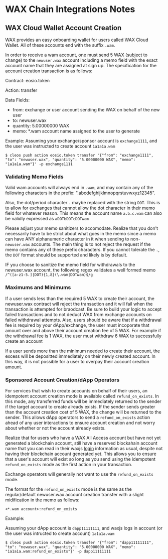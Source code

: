 WAX Chain Integrations Notes
===========================

## WAX Cloud Wallet Account Creation

WAX provides an easy onboarding wallet for users called WAX Cloud Wallet. All of these accounts end with the suffix `.wam`.

In order to receive a wam account, one must send 5 WAX (subject to change) to the `newuser.wax` account including a memo field with the exact account name that they are assigned at sign up. The specification for the account creation transaction is as follows:

Contract: eosio.token

Action: transfer

Data Fields:
* from: exchange or user account sending the WAX on behalf of the new user
* to: newuser.wax
* quantity: 5.00000000 WAX
* memo: *.wam account name assigned to the user to generate

Example:
Assuming your exchange/sponsor account is `exchange1111`, and the user was instructed to create account `1a1a1a.wam`
```
$ cleos push action eosio.token transfer '{"from": "exchange1111", "to": "newuser.wax", "quantity": "5.00000000 WAX", "memo": "1a1a1a.wam"}' -p exchange1111
```

### Validating Memo Fields

Valid wam accounts will always end in `.wam`, and may contain any of the following characters in the prefix: ".abcdefghijklmnopqrstuvwxyz12345".

Also, the dot/period character `.` maybe replaced with the string `DOT`. This is to allow for exchanges that cannot allow the dot character in their memo field for whatever reason. This means the account name `a.b.c.wam` can also be validly expressed as `aDOTbDOTcDOTwam`

Please adjust your memo sanitizers to accomodate. Realize that you don't necessarily have to be strict about what goes in the memo since a memo can have ANY alphanumeric character in it when sending to non-`newuser.wax` accounts. The main thing is to not reject the request if the memo contains any of these prefix characters. If you cannot tolerate the `.`, the `DOT` format should be supported and likely is by default. 

IF you choose to sanitize the memo field for withdrawals to the newuser.wax account, the following regex validates a well formed memo `/^([a-z1-5.]|DOT){1,8}(\.wam|DOTwam)$/g`

### Maximums and Minimums

If a user sends less than the required 5 WAX to create their account, the newuser.wax contract will reject the transaction and it will fail when the transaction is attempted for braodcast. Be sure to build your logic to accept failed transactions and to not deduct WAX from exchange accounts on failed withdrawal attempts. Also, users should be aware that if a withdrawal fee is required by your dApp/exchange, the user must incoporate that amount over and above their account creation fee of 5 WAX. For example if the withdrawal fee is 1 WAX, the user must withdraw 6 WAX to successfully create an account

If a user sends more than the minimum needed to create their account, the excess will be depositted immediately on their newly created account. In this way, it is not possible for a user to overpay their account creation amount.

### Sponsored Account Creation/dApp Operators

For services that wish to create accounts on behalf of their users, an idempotent account creation mode is available called `refund_on_exists`. In this mode, any transferred funds will be immediately returned to the sender if the target account to create already exists. If the sender sends greater than the account creation cost of 5 WAX, the change will be returned to the sender. This allows dApp operators to send a `refund_on_exists` action ahead of any user interactions to ensure account creation and not worry about whether or not the account already exists.

Realize that for users who have a WAX All Access account but have not yet generated a blockchain account, still have a reserved blockahain account name that you can read in their waxjs [login](https://github.com/worldwide-asset-exchange/waxjs#2-login) information as usual, despite not having their blockchain account generated yet. This allows you to ensure that a user's account will exist so long as you send using the idempotent `refund_on_exists` mode as the first action in your transaction.

Exchange operators will generally not want to use the `refund_on_exists` mode.

The format for the `refund_on_exists` mode is the same as the regular/default newuser.wax account creation transfer with a slight midification in the memo as follows:

`<*.wam account>:refund_on_exists`

Example:

Assuming your dApp account is `dapp11111111`, and waxjs logs in account (or the user was intructed to create account) `1a1a1a.wam`
```
$ cleos push action eosio.token transfer '{"from": "dapp11111111", "to": "newuser.wax", "quantity": "5.00000000 WAX", "memo": "1a1a1a.wam:refund_on_exists"}' -p dapp11111111
```

